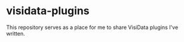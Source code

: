 # visidata-plugins
This repository serves as a place for me to share VisiData plugins I've written.
